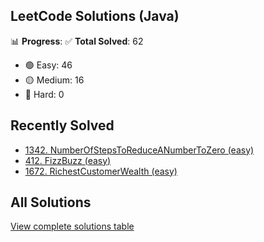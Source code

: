 ## LeetCode Solutions (Java)

📊 **Progress**:
✅ **Total Solved**: 62
- 🟢 Easy: 46
- 🟡 Medium: 16
- 🔴 Hard: 0

## Recently Solved
- [1342. NumberOfStepsToReduceANumberToZero (easy)](src/easy/_1342_NumberOfStepsToReduceANumberToZero.java)
- [412. FizzBuzz (easy)](src/easy/_412_FizzBuzz.java)
- [1672. RichestCustomerWealth (easy)](src/easy/_1672_RichestCustomerWealth.java)

## All Solutions
[View complete solutions table](solutions.md)
